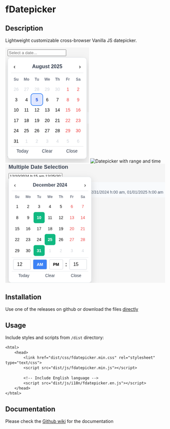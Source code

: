 # fDatepicker

## Description

Lightweight customizable cross-browser Vanilla JS datepicker.

![Simple datepicker](https://github.com/liedekef/fdatepicker/raw/master/docs/img/simple.png)
![Datepicker with range and time](https://github.com/liedekef/fdatepicker/raw/master/docs/img/range.png)
![Multiple days and print selected](https://github.com/liedekef/fdatepicker/raw/master/docs/img/multiple.png)

## Installation

Use one of the releases on github or download the files [directly](https://github.com/liedekef/fdatepicker/tree/master/dist)

## Usage

Include styles and scripts from `/dist` directory:

```
<html>
    <head>
        <link href="dist/css/fdatepicker.min.css" rel="stylesheet" type="text/css">
        <script src="dist/js/fdatepicker.min.js"></script>

        <!-- Include English language -->
        <script src="dist/js/i18n/fdatepicker.en.js"></script>
    </head>
</html>
```

## Documentation

Please check the [Github wiki](https://github.com/liedekef/fdatepicker/wiki) for the documentation

